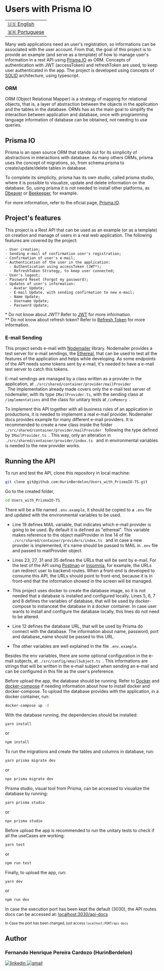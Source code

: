 # Users with Prisma IO

<table>
    <tr>
      <td>
        <a href="README.md" disabled>🇺🇸 English</a>
      </td>
    </tr>
    <tr>
      <td>
        <a href="./README/readme_pt-br.md">🇧🇷 Portuguese</a>
      </td>
    </tr>
  </table>

Many web applications need an user's registration, so informations can be associated with the user account. From that, the goal of this project is to provide an example (and serve as a template) of how to manage user's information in a rest API using <a href="https://www.prisma.io/">Prisma.IO</a> as ORM.
Concepts of authentication with JWT (accessToken) and refreshToken are used, to keep user authenticated in the app.
The project is developed using concepts of <a href="https://en.wikipedia.org/wiki/SOLID/">SOLID</a> architecture, using typescript.

### ORM

ORM (Object Relational Mapper) is a strategy of mapping for relational objects, that is, a layer of abstraction between the objects in the application and the tables in the database. ORMs has as the main goal to simplify the interaction between application and database, once with programming language information of database can be obtained, not needing to use queries.

## Prisma IO

Prisma is an open source ORM that stands out for its simplicity of abstractions in interactions with database. As many others ORMs, prisma uses the concept of migrations, so, from schema.prisma to create/update/delete tables in database.

To complete its simplicity, prisma has its own studio, called prisma studio, where it is possible to visualize, update and delete information on the database. So, using prisma it is not needed to install other platforms, as <a href="https://dbeaver.io/download/">Dbeaver</a> or <a href="https://www.beekeeperstudio.io/">Beekeeper</a>, for example.

For more information, refer to the oficial page, <a href="https://www.prisma.io/">Prisma.IO</a>.

## Project's features

This project is a Rest API that can be used as an example (or as a template) on creation and manage of users in a real web application.
The following features are covered by the project:

    - User creation;
    - Sending e-mail of confirmation user's registration;
    - Confirmation of user's e-mail;
    - Authentication of the user in the application:
      - Authentication using accessToken (JWT*);
      - RefreshToken Strategy, to keep user connected;
    - User's logout;
    - Password Reset (Forgot my password);
    - Updates of user's information:
      - Avatar Update;
      - E-mail Update, with sending confirmation to new e-mail;
      - Name Update;
      - Username Update;
      - Password Update;

\* Do not know about JWT? Refer to <a href="https://jwt.io/introduction">JWT</a> for more information.<br>
\** Do not know about refresh token? Refer to <a href="https://auth0.com/blog/refresh-tokens-what-are-they-and-when-to-use-them/">Refresh Token</a> for more information.

### E-mail Sending

This project sends e-mail with <a href="https://nodemailer.com/about/">Nodemailer</a> library. Nodemailer provides a test server for e-mail sendings, the <a href="https://nodemailer.com/smtp/testing/">Ethereal</a>, that can be used to test all the features of the application and helps while developing. As some endpoints of the API needs some tokens sent by e-mail, it's needed to have a e-mail test server to catch this tokens.

E-mail sendings are managed by a class written as a provider in the application, at <code>./src/shared/container/provider/mailProvider </code>.
The implementation already made covers only the e-mail test server of nodemailer, with its type <code>IMailProvider.ts</code>, with the sending class at <code>/implementations</code> and the class for unitary tests at <code>/inMemory </code>.

To implement this API together with all business rules of an application in productions, it is needed to implement a real e-mail provider. Nodemailer docs provides example for many different e-mail providers.
It is recommended to create a new class inside the folder <code>./src/shared/container/provider/mailProvider </code> following the type defined by <code>IMailProvider.ts </code>. This way, only an alteration in <code>./src/shared/container/provider/index.ts </code> and in environmental variables is needed to the new provider works.

## Running the API

To run and test the API, clone this repository in local machine:

```bash
git clone git@github.com:HurinBerdelon/Users_with_PrismaIO-TS.git
```

Go to the created folder,

```bash
cd Users_with_PrismaIO-TS
```

There will be a file named <code>.env.example</code>, it should be copied to a <code>.env</code> file and updated with the environmental variables to be used.

- Line 19 defines MAIL variable, that indicates which e-mail provider is going to be used. By default it is defined as "ethereal".
This variable makes reference to the object mailProvider in line 14 of file <code>./src/shared/container/providers/index.ts </code> and in case a new provider is implemented, it's name should be passed to MAIL in <code>.env</code> file and passed to mailProvider object.

- Lines 23, 27, 31 and 35 defines the URLs that will be sent by e-mail. For the test of the API using <a href="https://www.postman.com/">Postman</a> or <a href="https://insomnia.rest/">Insomnia</a>, for example, the URLs can redirect user to backend routes. When a front-end is developed to consume this API, the URLs should point to front-end, because it is in front-end that the information showed in the screen will be managed.

- This project uses docker to create the database image, so it is not needed that a database is installed and configured locally. Lines 5, 6, 7 and 8 defines the variables of database, that will be used by docker-compose to instanceat the database in a docker container. In case user wants to install and configure the database locally, this lines do not need to be altered.

- Line 12 defines the database URL, that will be used by Prisma do connect with the database. The information about name, password, port and database_name should be passed to this URL.

- The other variables are well explained in the file <code>.env.example</code>.

Besides the env variables, there are some optional configuration in the e-mail subjects, at <code>./src/config/emailSubject.ts </code>. This informations are strings that will be written in the e-mail subject when sending an e-mail and can be configured in this file as the user's preference.

Before upload the app, the database should be running.
Refer to <a href="https://www.docker.com/get-started">Docker</a> and <a href="https://docs.docker.com/compose/install/">docker-compose</a> if needing information about how to install docker and docker-compose.
To upload the database provides with the application, in a docker container, run:

```bash
docker-compose up -d
```

With the database running, the dependencies should be installed:

```bash
yarn install
```

or

```bash
npm install
```

To run the migrations and create the tables and columns in database, run:

```bash
yarn prisma migrate dev
```

or 

```bash
npx prisma migrate dev
```

Prisma studio, visual tool from Prisma, can be accessed to visualize the database by running:

```bash
yarn prisma studio
```

or

```bash
npx prisma studio
```

Before upload the app is recommended to run the unitary tests to check if all the useCases are working:

```bash
yarn test
```

or

```bash
npm run test
```

Finally, to upload the app, run:

```bash
yarn dev
```

or

```bash
npm run dev
```

In case the execution port has been kept the default (3030), the API routes docs can be accessed at:
<a href="http://localhost:3030/api-docs">localhost:3030/api-docs</a>

<small>In Case the port has been changed, just access <code>localhost:PORT/api-docs</code></small>

## Author

<h3>Fernando Henrique Pereira Cardozo (HurinBerdelon)</h3>

<a href="https://www.linkedin.com/in/fernando-henrique-p-cardozo-17ab84a3/" target='_blank'>
    <img 
      src="https://img.shields.io/badge/Linkedin-0077B5?style=for-the-badge&amp;logo=LinkedIn&amp;logoColor=white" 
      alt="linkedin">
</a>

<a href="mailto:fernando_cardozo@poli.ufrj.br" target='_blank'>
    <img 
      src="https://img.shields.io/badge/Gmail-D14836?style=for-the-badge&amp;logo=Gmail&amp;logoColor=white" alt="gmail">
</a>
